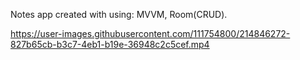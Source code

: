 Notes app created with using: MVVM, Room(CRUD).


https://user-images.githubusercontent.com/111754800/214846272-827b65cb-b3c7-4eb1-b19e-36948c2c5cef.mp4


